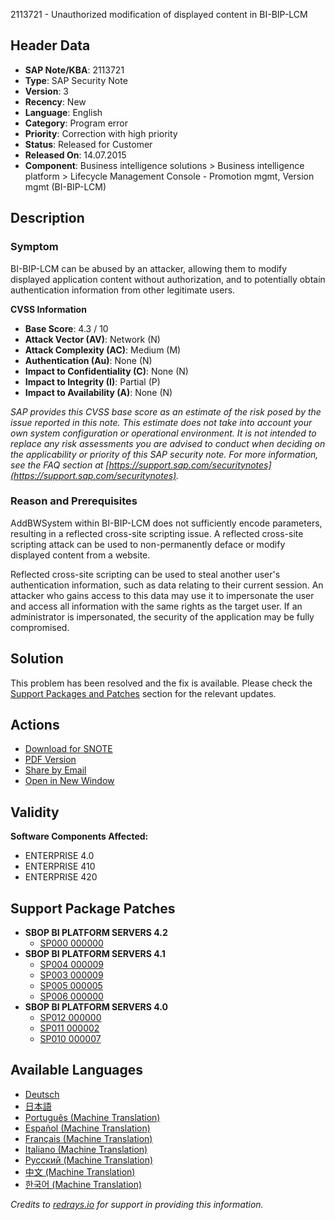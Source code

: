 2113721 - Unauthorized modification of displayed content in BI-BIP-LCM

## Header Data
- **SAP Note/KBA**: 2113721
- **Type**: SAP Security Note
- **Version**: 3
- **Recency**: New
- **Language**: English
- **Category**: Program error
- **Priority**: Correction with high priority
- **Status**: Released for Customer
- **Released On**: 14.07.2015
- **Component**: Business intelligence solutions > Business intelligence platform > Lifecycle Management Console - Promotion mgmt, Version mgmt (BI-BIP-LCM)

## Description
### Symptom
BI-BIP-LCM can be abused by an attacker, allowing them to modify displayed application content without authorization, and to potentially obtain authentication information from other legitimate users.

**CVSS Information**
- **Base Score**: 4.3 / 10
- **Attack Vector (AV)**: Network (N)
- **Attack Complexity (AC)**: Medium (M)
- **Authentication (Au)**: None (N)
- **Impact to Confidentiality (C)**: None (N)
- **Impact to Integrity (I)**: Partial (P)
- **Impact to Availability (A)**: None (N)

*SAP provides this CVSS base score as an estimate of the risk posed by the issue reported in this note. This estimate does not take into account your own system configuration or operational environment. It is not intended to replace any risk assessments you are advised to conduct when deciding on the applicability or priority of this SAP security note. For more information, see the FAQ section at [https://support.sap.com/securitynotes](https://support.sap.com/securitynotes).*

### Reason and Prerequisites
AddBWSystem within BI-BIP-LCM does not sufficiently encode parameters, resulting in a reflected cross-site scripting issue. A reflected cross-site scripting attack can be used to non-permanently deface or modify displayed content from a website.

Reflected cross-site scripting can be used to steal another user's authentication information, such as data relating to their current session. An attacker who gains access to this data may use it to impersonate the user and access all information with the same rights as the target user. If an administrator is impersonated, the security of the application may be fully compromised.

## Solution
This problem has been resolved and the fix is available. Please check the [Support Packages and Patches](https://me.sap.com/softwarecenter/template/products/_APP=00200682500000001943&_EVENT=DISPHIER&HEADER=Y&FUNCTIONBAR=N&EVENT=TREE&NE=NAVIGATE&ENR=73555000100200001041&V=MAINT) section for the relevant updates.

## Actions
- [Download for SNOTE](https://notesdownloads.sap.com/note/0040000018006672017)
- [PDF Version](https://userapps.support.sap.com/sap/support/sfm/notes/print/0002113721?language=en-US&token=D2CF626BEB9F010B351D3C6FB356A46A)
- [Share by Email](https://me.sap.com/share-by-email)
- [Open in New Window](https://me.sap.com/open-new-window)

## Validity
**Software Components Affected:**
- ENTERPRISE 4.0
- ENTERPRISE 410
- ENTERPRISE 420

## Support Package Patches
- **SBOP BI PLATFORM SERVERS 4.2**
  - [SP000 000000](https://me.sap.com/softwarecenter/template/products/_APP=00200682500000001943&_EVENT=DISPHIER&HEADER=Y&FUNCTIONBAR=N&EVENT=TREE&NE=NAVIGATE&ENR=73555000100200001041&V=MAINT)
- **SBOP BI PLATFORM SERVERS 4.1**
  - [SP004 000009](https://me.sap.com/softwarecenter/template/products/_APP=00200682500000001943&_EVENT=DISPHIER&HEADER=Y&FUNCTIONBAR=N&EVENT=TREE&NE=NAVIGATE&ENR=67838200100200019009&V=MAINT)
  - [SP003 000009](https://me.sap.com/softwarecenter/template/products/_APP=00200682500000001943&_EVENT=DISPHIER&HEADER=Y&FUNCTIONBAR=N&EVENT=TREE&NE=NAVIGATE&ENR=67838200100200019009&V=MAINT)
  - [SP005 000005](https://me.sap.com/softwarecenter/template/products/_APP=00200682500000001943&_EVENT=DISPHIER&HEADER=Y&FUNCTIONBAR=N&EVENT=TREE&NE=NAVIGATE&ENR=67838200100200019009&V=MAINT)
  - [SP006 000000](https://me.sap.com/softwarecenter/template/products/_APP=00200682500000001943&_EVENT=DISPHIER&HEADER=Y&FUNCTIONBAR=N&EVENT=TREE&NE=NAVIGATE&ENR=67838200100200019009&V=MAINT)
- **SBOP BI PLATFORM SERVERS 4.0**
  - [SP012 000000](https://me.sap.com/softwarecenter/template/products/_APP=00200682500000001943&_EVENT=DISPHIER&HEADER=Y&FUNCTIONBAR=N&EVENT=TREE&NE=NAVIGATE&ENR=01200314690200013179&V=MAINT)
  - [SP011 000002](https://me.sap.com/softwarecenter/template/products/_APP=00200682500000001943&_EVENT=DISPHIER&HEADER=Y&FUNCTIONBAR=N&EVENT=TREE&NE=NAVIGATE&ENR=01200314690200013179&V=MAINT)
  - [SP010 000007](https://me.sap.com/softwarecenter/template/products/_APP=00200682500000001943&_EVENT=DISPHIER&HEADER=Y&FUNCTIONBAR=N&EVENT=TREE&NE=NAVIGATE&ENR=01200314690200013179&V=MAINT)

## Available Languages
- [Deutsch](https://me.sap.com/notes/0002113721/D)
- [日本語](https://me.sap.com/notes/0002113721/J)
- [Português (Machine Translation)](https://me.sap.com/notes/0002113721/P)
- [Español (Machine Translation)](https://me.sap.com/notes/0002113721/S)
- [Français (Machine Translation)](https://me.sap.com/notes/0002113721/F)
- [Italiano (Machine Translation)](https://me.sap.com/notes/0002113721/I)
- [Русский (Machine Translation)](https://me.sap.com/notes/0002113721/R)
- [中文 (Machine Translation)](https://me.sap.com/notes/0002113721/1)
- [한국어 (Machine Translation)](https://me.sap.com/notes/0002113721/3)

*Credits to [redrays.io](https://redrays.io) for support in providing this information.*